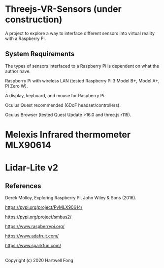 # Threejs-VR-Sensors (under construction)

A project to explore a way to interface different sensors into virtual reality with a Raspberry Pi.

## System Requirements

The types of sensors interfaced to a Raspberry Pi is dependent on what the author have.<br>

Raspberry Pi with wireless LAN (tested Raspberry Pi 3 Model B+, Model A+, Pi Zero W).<br>

A display, keyboard, and mouse for Raspberry Pi.

Oculus Quest recommended (6DoF headset/controllers).<br>

Oculus Browser (tested Quest Update >16.0 and three.js r115).<br>

# Melexis Infrared thermometer MLX90614

# Lidar-Lite v2

## References

Derek Molloy, Exploring Raspberry Pi, John Wiley & Sons (2016).

https://pypi.org/project/PyMLX90614/

https://pypi.org/project/smbus2/

https://www.raspberrypi.org/

https://www.adafruit.com/

https://www.sparkfun.com/

<br>Copyright (c) 2020 Hartwell Fong

